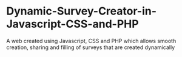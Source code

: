 # Dynamic-Survey-Creator-in-Javascript-CSS-and-PHP
A web created using Javascript, CSS and PHP which allows smooth creation, sharing and filling of surveys that are created dynamically
